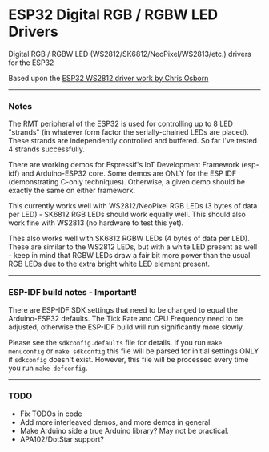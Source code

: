 # ESP32 Digital RGB / RGBW LED Drivers

Digital RGB / RGBW LED (WS2812/SK6812/NeoPixel/WS2813/etc.) drivers for the ESP32

Based upon the [ESP32 WS2812 driver work by Chris Osborn](https://github.com/FozzTexx/ws2812-demo)

<hr>

### Notes

The RMT peripheral of the ESP32 is used for controlling up to 8 LED "strands" (in whatever form factor the serially-chained LEDs are placed). These strands are independently controlled and buffered. So far I've tested 4 strands successfully.

There are working demos for Espressif's IoT Development Framework (esp-idf) and Arduino-ESP32 core. Some demos are ONLY for the ESP IDF (demonstrating C-only techniques). Otherwise, a given demo should be exactly the same on either framework.

This currently works well with WS2812/NeoPixel RGB LEDs (3 bytes of data per LED) - SK6812 RGB LEDs should work equally well. This should also work fine with WS2813 (no hardware to test this yet).

Thes also works well with SK6812 RGBW LEDs (4 bytes of data per LED). These are similar to the WS2812 LEDs, but with a white LED present as well - keep in mind that RGBW LEDs draw a fair bit more power than the usual RGB LEDs due to the extra bright white LED element present.

<hr>

### ESP-IDF build notes - Important!

There are ESP-IDF SDK settings that need to be changed to equal the Arduino-ESP32 defaults. The Tick Rate and CPU Frequency need to be adjusted, otherwise the ESP-IDF build will run significantly more slowly.

Please see the `sdkconfig.defaults` file for details. If you run `make menuconfig` or `make sdkconfig` this file will be parsed for initial settings ONLY if `sdkconfig` doesn't exist. However, this file will be processed every time you run `make defconfig`.

<hr>

### TODO

  - Fix TODOs in code
  - Add more interleaved demos, and more demos in general
  - Make Arduino side a true Arduino library? May not be practical.
  - APA102/DotStar support?
